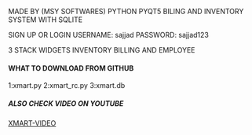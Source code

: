 MADE BY (MSY SOFTWARES)
PYTHON PYQT5 BILING AND INVENTORY SYSTEM WITH SQLITE

SIGN UP OR LOGIN
USERNAME: sajjad PASSWORD: sajjad123


3 STACK WIDGETS
INVENTORY BILLING AND EMPLOYEE

####   WHAT TO DOWNLOAD   FROM GITHUB   ####

1:xmart.py
2:xmart_rc.py
3:xmart.db

 #####      ALSO CHECK VIDEO  ON YOUTUBE ######
 <a href=https://youtu.be/BzJhUSNZBJY>XMART-VIDEO</a>

